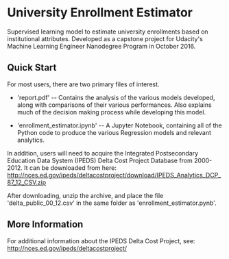 # University Enrollment Estimator
Supervised learning model to estimate university enrollments based on 
institutional attributes.  Developed as a capstone project for Udacity's
Machine Learning Engineer Nanodegree Program in October 2016.

## Quick Start
For most users, there are two primary files of interest.

* 'report.pdf' -- Contains the analysis of the various models developed, along
with comparisons of their various performances.  Also explains much of the
decision making process while developing this model.

* 'enrollment_estimator.ipynb' -- A Jupyter Notebook, containing all of the
Python code to produce the various Regression models and relevant analytics.

In addition, users will need to acquire the Integrated Postsecondary Education 
Data System (IPEDS) Delta Cost Project Database from 2000-2012.  It can be
downloaded from here: http://nces.ed.gov/ipeds/deltacostproject/download/IPEDS_Analytics_DCP_87_12_CSV.zip

After downloading, unzip the archive, and place the file 'delta_public_00_12.csv'
in the same folder as 'enrollment_estimator.pynb'.

## More Information

For additional information about the IPEDS Delta Cost Project, see:
http://nces.ed.gov/ipeds/deltacostproject/